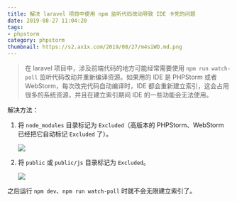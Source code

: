 ```yaml
---
title: 解决 laravel 项目中使用 npm 监听代码改动导致 IDE 卡死的问题
date: 2019-08-27 11:04:20
tags:
- phpstorm
category: phpstorm
thumbnail: https://s2.ax1x.com/2019/08/27/m4siWD.md.png
---
```


> 在 laravel 项目中，涉及前端代码的地方可能经常需要使用 `npm run watch-poll` 监听代码改动并重新编译资源。如果用的 IDE 是 PHPStorm 或者 WebStorm，每次改完代码自动编译时，IDE 都会重新建立索引，这会占用很多的系统资源，并且在建立索引期间 IDE 的一些功能会无法使用。

解决方法：

1. 将 `node_modules` 目录标记为 `Excluded`（高版本的 PHPStorm、WebStorm 已经把它自动标记 `Excluded` 了）。

   ![](https://s2.ax1x.com/2019/08/27/m4Bffg.jpg)

2. 将 `public` 或 `public/js` 目录标记为 `Excluded`。

   ![](https://s2.ax1x.com/2019/08/27/m4B4pQ.jpg)

之后运行 `npm dev`、`npm run watch-poll` 时就不会无限建立索引了。